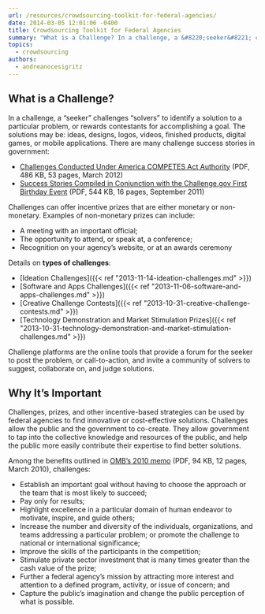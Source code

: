 ```yaml
---
url: /resources/crowdsourcing-toolkit-for-federal-agencies/
date: 2014-03-05 12:01:06 -0400
title: Crowdsourcing Toolkit for Federal Agencies
summary: "What is a Challenge? In a challenge, a &#8220;seeker&#8221; challenges &#8220;solvers&#8221; to identify a solution to a particular problem, or rewards contestants for accomplishing a goal. "
topics:
  - crowdsourcing
authors:
  - andreanocesigritz
---
```


## What is a Challenge?

In a challenge, a &#8220;seeker&#8221; challenges &#8220;solvers&#8221; to identify a solution to a particular problem, or rewards contestants for accomplishing a goal. The solutions may be: ideas, designs, logos, videos, finished products, digital games, or mobile applications. There are many challenge success stories in government:

  * [Challenges Conducted Under America COMPETES Act Authority](https://s3.amazonaws.com/digitalgov/_legacy-img/2014/02/implementation-federal-prize-authority.pdf) (PDF, 486 KB, 53 pages, March 2012)
  * [Success Stories Compiled in Conjunction with the Challenge.gov First Birthday Event](https://s3.amazonaws.com/digitalgov/_legacy-img/2014/02/agency-stories-challenge-prize-competitions.pdf) (PDF, 544 KB, 16 pages, September 2011)

Challenges can offer incentive prizes that are either monetary or non-monetary. Examples of non-monetary prizes can include:

  * A meeting with an important official;
  * The opportunity to attend, or speak at, a conference;
  * Recognition on your agency&#8217;s website, or at an awards ceremony

Details on **types of challenges**:

  * [Ideation Challenges]({{< ref "2013-11-14-ideation-challenges.md" >}})
  * [Software and Apps Challenges]({{< ref "2013-11-06-software-and-apps-challenges.md" >}})
  * [Creative Challenge Contests]({{< ref "2013-10-31-creative-challenge-contests.md" >}})
  * [Technology Demonstration and Market Stimulation Prizes]({{< ref "2013-10-31-technology-demonstration-and-market-stimulation-challenges.md" >}})

​Challenge platforms are the online tools that provide a forum for the seeker to post the problem, or call-to-action, and invite a community of solvers to suggest, collaborate on, and judge solutions.

## Why It&#8217;s Important

Challenges, prizes, and other incentive-based strategies can be used by federal agencies to find innovative or cost-effective solutions. Challenges allow the public and the government to co-create. They allow government to tap into the collective knowledge and resources of the public, and help the public more easily contribute their expertise to find better solutions.

Among the benefits outlined in [OMB&#8217;s 2010 memo](https://www.whitehouse.gov/sites/whitehouse.gov/files/omb/memoranda/2010/m10-11.pdf) (PDF, 94 KB, 12 pages, March 2010), challenges:

  * Establish an important goal without having to choose the approach or the team that is most likely to succeed;
  * Pay only for results;
  * Highlight excellence in a particular domain of human endeavor to motivate, inspire, and guide others;
  * Increase the number and diversity of the individuals, organizations, and teams addressing a particular problem; or promote the challenge to national or international significance;
  * Improve the skills of the participants in the competition;
  * Stimulate private sector investment that is many times greater than the cash value of the prize;
  * Further a federal agency&#8217;s mission by attracting more interest and attention to a defined program, activity, or issue of concern; and
  * Capture the public&#8217;s imagination and change the public perception of what is possible.

## 

 
